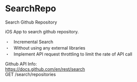 # SearchRepo  
Search Github Repository

iOS App to search github repository.

・　Incremental Search  
・　Without using any external libraries  
・　Implement API request throttling to limit the rate of API call

Github API Info:  
https://docs.github.com/en/rest/search  
GET /search/repositories
